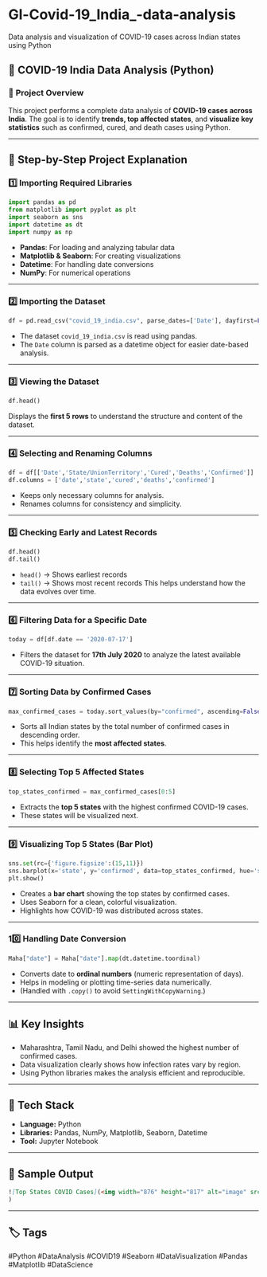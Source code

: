 # Gl-Covid-19_India_-data-analysis
Data analysis and visualization of COVID-19 cases across Indian states using Python
## 🦠 COVID-19 India Data Analysis (Python)

### 📘 **Project Overview**

This project performs a complete data analysis of **COVID-19 cases across India**.
The goal is to identify **trends, top affected states**, and **visualize key statistics** such as confirmed, cured, and death cases using Python.

---

## 🧩 **Step-by-Step Project Explanation**

### **1️⃣ Importing Required Libraries**

```python
import pandas as pd 
from matplotlib import pyplot as plt
import seaborn as sns
import datetime as dt
import numpy as np
```

* **Pandas**: For loading and analyzing tabular data
* **Matplotlib & Seaborn**: For creating visualizations
* **Datetime**: For handling date conversions
* **NumPy**: For numerical operations

---

### **2️⃣ Importing the Dataset**

```python
df = pd.read_csv("covid_19_india.csv", parse_dates=['Date'], dayfirst=False)
```

* The dataset `covid_19_india.csv` is read using pandas.
* The `Date` column is parsed as a datetime object for easier date-based analysis.

---

### **3️⃣ Viewing the Dataset**

```python
df.head()
```

Displays the **first 5 rows** to understand the structure and content of the dataset.

---

### **4️⃣ Selecting and Renaming Columns**

```python
df = df[['Date','State/UnionTerritory','Cured','Deaths','Confirmed']]
df.columns = ['date','state','cured','deaths','confirmed']
```

* Keeps only necessary columns for analysis.
* Renames columns for consistency and simplicity.

---

### **5️⃣ Checking Early and Latest Records**

```python
df.head()
df.tail()
```

* `head()` → Shows earliest records
* `tail()` → Shows most recent records
  This helps understand how the data evolves over time.

---

### **6️⃣ Filtering Data for a Specific Date**

```python
today = df[df.date == '2020-07-17']
```

* Filters the dataset for **17th July 2020** to analyze the latest available COVID-19 situation.

---

### **7️⃣ Sorting Data by Confirmed Cases**

```python
max_confirmed_cases = today.sort_values(by="confirmed", ascending=False)
```

* Sorts all Indian states by the total number of confirmed cases in descending order.
* This helps identify the **most affected states**.

---

### **8️⃣ Selecting Top 5 Affected States**

```python
top_states_confirmed = max_confirmed_cases[0:5]
```

* Extracts the **top 5 states** with the highest confirmed COVID-19 cases.
* These states will be visualized next.

---

### **9️⃣ Visualizing Top 5 States (Bar Plot)**

```python
sns.set(rc={'figure.figsize':(15,11)})
sns.barplot(x='state', y='confirmed', data=top_states_confirmed, hue='state')
plt.show()
```

* Creates a **bar chart** showing the top states by confirmed cases.
* Uses Seaborn for a clean, colorful visualization.
* Highlights how COVID-19 was distributed across states.

---

### **10️⃣ Handling Date Conversion**

```python
Maha["date"] = Maha["date"].map(dt.datetime.toordinal)
```

* Converts date to **ordinal numbers** (numeric representation of days).
* Helps in modeling or plotting time-series data numerically.
* (Handled with `.copy()` to avoid `SettingWithCopyWarning`.)

---

## 📊 **Key Insights**

* Maharashtra, Tamil Nadu, and Delhi showed the highest number of confirmed cases.
* Data visualization clearly shows how infection rates vary by region.
* Using Python libraries makes the analysis efficient and reproducible.

---

## 🧰 **Tech Stack**

* **Language:** Python
* **Libraries:** Pandas, NumPy, Matplotlib, Seaborn, Datetime
* **Tool:** Jupyter Notebook

---
## 📸 **Sample Output**


```markdown
![Top States COVID Cases](<img width="876" height="817" alt="image" src="https://github.com/user-attachments/assets/6c4aee30-ea25-491b-8f4f-a671d6d8ddcf" />
)
```

---

## 🏷️ **Tags**

#Python #DataAnalysis #COVID19 #Seaborn #DataVisualization #Pandas #Matplotlib #DataScience



